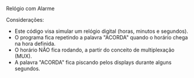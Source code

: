 Relógio com Alarme

Considerações:
   * Este código visa simular um relógio digital (horas, minutos e segundos).
   * O programa fica repetindo a palavra "ACORDA" quando o horário chega na hora definida.
   * O horário NÃO fica rodando, a partir do conceito de multiplexação (MUX).
   * A palavra "ACORDA" fica piscando pelos displays durante alguns segundos.
